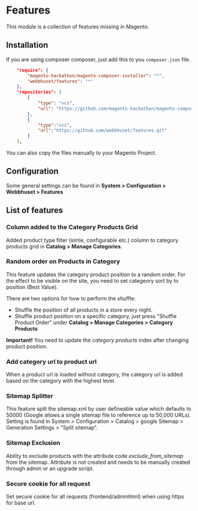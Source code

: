 # Features

This module is a collection of features missing in Magento.

## Installation

If you are using composer composer, just add this to you `composer.json` file.
```json
    "require": {
        "magento-hackathon/magento-composer-installer": "*",
        "webbhuset/features": "*"
    },
    "repositories": [
        {
            "type": "vcs",
            "url": "https://github.com/magento-hackathon/magento-composer-installer"
        },
        {
            "type":"vcs",
            "url":"https://github.com/webbhuset/features.git"
        }
    ],
```

You can also copy the files manually to your Magento Project.

## Configuration

Some general settings can be found in __System > Configuration > Webbhuset > Features__

## List of features

### Column added to the Category Products Grid

Added product type filter (simle, configurable etc.) column to category products grid in __Catalog > Manage Categories__.

### Random order on Products in Category

This feature updates the category product position to a random order. For the effect to be visible on the site, you need to set categeory sort by to position (Best Value).

There are two options for how to perform the shuffle:

* Shuffle the position of all products in a store every night.
* Shuffle product position on a specific category, just press "Shuffle Product Order" under __Catalog > Manage Categories > Category Products__

__Important!__ You need to update the _category products_ index after changing product position. 

### Add category url to product url ###

When a product url is loaded without category, the category url is added based on the category with the highest level.

### Sitemap Splitter ###

This feature split the sitemap.xml by user defineable value which defaults to 50000 (Google allows a single sitemap file to reference up to 50,000 URLs). Setting is found in System > Configuration > Catalog > google Sitemap > Generation Settings > "Split sitemap".

### Sitemap Exclusion ###

Ability to exclude products with the attribute code _exclude_from_sitemap_ from the sitemap. Attribute is not created and needs to be manually created through admin or an upgrade script.

### Secure cookie for all request ###

Set secure cookie for all requests (frontend/adminhtml) when using https for base url.
